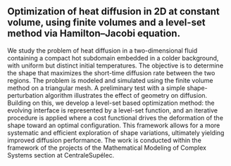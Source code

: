 ## Optimization of heat diffusion in 2D at constant volume, using finite volumes and a level-set method via Hamilton–Jacobi equation.

We study the problem of heat diffusion in a two-dimensional fluid containing a compact hot subdomain embedded in a colder background, with uniform but distinct initial temperatures. The objective is to determine the shape that maximizes the short-time diffusion rate between the two regions. The problem is modeled and simulated using the finite volume method on a triangular mesh. A preliminary test with a simple shape-perturbation algorithm illustrates the effect of geometry on diffusion. Building on this, we develop a level-set based optimization method: the evolving interface is represented by a level-set function, and an iterative procedure is applied where a cost functional drives the deformation of the shape toward an optimal configuration. This framework allows for a more systematic and efficient exploration of shape variations, ultimately yielding improved diffusion performance. The work is conducted within the framework of the projects of the Mathematical Modeling of Complex Systems section at CentraleSupélec.
